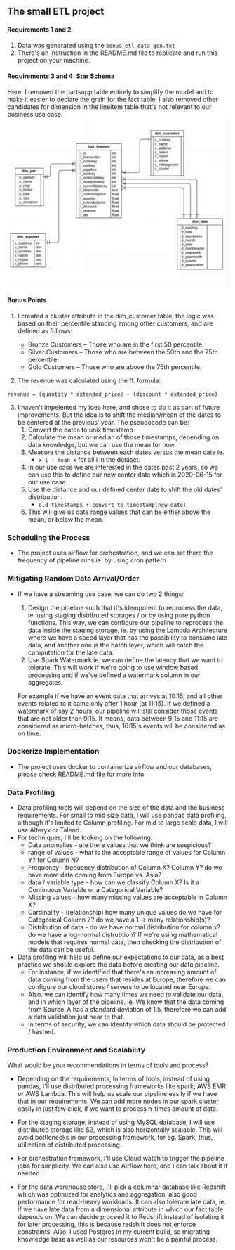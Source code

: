 ## The small ETL project
#### Requirements 1 and 2
1. Data was generated using the `bonus_etl_data_gen.txt`
2. There's an instruction in the README.md file to replicate and run this project on your machine.

#### Requirements 3 and 4: Star Schema
Here, I removed the partsupp table entirely to simplify the model and to make it easier to declare the 
grain for the fact table,
I also removed other candidates for dimension in the lineitem table that's not
relevant to our business use case.
![Login Page](docs/images/dw-star-schema.png)

#### Bonus Points
1. I created a cluster attribute in the dim_customer table,
the logic was based on their percentile standing among other customers,
and are defined as follows:
   * Bronze Customers – Those who are in the first 50 percentile.
   * Silver Customers – Those who are between the 50th and the 75th percentile.
   * Gold Customers – Those who are above the 75th percentile.

2. The revenue was calculated using the ff. formula:
```
revenue = (quantity * extended_price) - (discount * extended_price)
```

3. I haven't impelented my idea here, and chose to do it as part of future improvements.
But the idea is to shift the median/mean of the dates to be centered at the previous' year.
The pseudocode can be:
   1. Convert the dates to unix timestamp
   2. Calculate the mean or median of those timestamps, depending on data knowledge, but we can use the 
      mean for now.
   3. Measure the distance between each dates versus the mean date ie.
        * ```x_i - mean_x``` for all i in the dataset.
   4. In our use case we are interested in the dates 
      past 2 years, so we can use this to define our new center date which is 2020-06-15 for our use case.
   5. Use the distance and our defined center date to shift the old dates' distribution.
        * ```old_timestamps + convert_to_timestamp(new_date)```
   6. This will give us date range values that can be either above the mean, or below the mean.

### Scheduling the Process
* The project uses airflow for orchestration, and we can set there the frequency of
pipeline runs ie. by using cron pattern
  
### Mitigating Random Data Arrival/Order
* If we have a streaming use case, we can do two 2 things:
    1. Design the pipeline such that it's idempotent to reprocess the data, ie.
    using staging distributed storages / or by using pure python functions.
    This way, we can configure our pipeline to reprocess the data inside the staging storage, ie. by using 
       the Lambda Architecture where we have a speed layer that has the possibility to consume
       late data, and another one is the batch layer, which will catch the computation for the late data.
    2. Use Spark Watermark ie. we can define the latency that we want to tolerate.
    This will work if we're going to use window based processing and if we've defined a
       watermark column in our aggregates. 
       
    For example if we have an event data that arrives at 10:15, and all other
    events related to it came only after 1 hour (at 11:15). If we defined a watermark
    of say 2 hours, our pipeline will still consider those events that are not older than
    9:15. It means, data between 9:15 and 11:15 are considered as micro-batches, thus, 10:15's events will 
    be considered as on time.

### Dockerize Implementation
* The project uses docker to containerize airflow and our databases, please check README.md file for more info

### Data Profiling
* Data profiling tools will depend on the size of the data and the business requirements.
For small to mid size data, I will use pandas data profiling, although it's limited to Column profiling.
For mid to large scale data, I will use Alteryx or Talend.
* For techniques, I'll be looking on the following:
    - Data anomalies - are there values that we think are suspicious?
    - range of values - what is the acceptable range of values for Column Y? for Column N?
    - Frequency - frequency distribution of Column X? Column Y? do we have more data coming from Europe vs.
      Asia?
    - data / variable type - how can we classify Column X? Is it a Continuous Variable or a Categorical Variable?
    - Missing values - how many missing values are acceptable in Column X?
    - Cardinality - (relationship) how many unique values do we have for Categorical Column Z?
    do we have a 1 -> many relationship(s)?
    - Distribution of data - do we have normal distribution for column x? do we have a log-normal distrubtion?
      If we're using mathematical models that requires normal data, then checking the distribution of the 
      data can be useful.
* Data profiling will help us define our expectations to our data, as a best practice we should explore the 
  data before creating our data pipeline.
    - For instance, if we identified that there's an increasing amount of data coming
    from the users that resides at Europe, therefore we can configure our cloud stores / servers
    to be located near Europe.
    - Also. we can identify how many times we need to validate our data, and in 
    which layer of the pipeline. ie. We know that the data coming from Source_A
    has a standard deviation of 1.5, therefore we can add a data validation just
    near to that.
    - In terms of security, we can identify which data should be protected / hashed.

### Production Environment and Scalability
  What would be your recommendations in terms of tools and process?
  
  * Depending on the requirements,
  In terms of tools, instead of using pandas, I'll use distributed processing frameworks
  like spark, AWS EMR or AWS Lambda. This will help us scale our pipeline easily if we have that in our requirements.
  We can add more nodes in our spark cluster easily in just few click, if we want to process n-times 
  amount of data.


  * For the staging storage, instead of using MySQL database, I will use distributed storage like S3,
  which is also horizontally scalable. This will avoid bottlenecks in our processing framework, for
  eg. Spark, thus, utilization of distributed processing.
  
  * For orchestration framework, I'll use Cloud watch to trigger the pipeline jobs for simplicity.
   We can also use Airflow here, and I can talk about it if needed.

  * For the data warehouse store, I'll pick a columnar database like Redshift which was
    optimized for analytics and aggregation, also good performance for read-heavy workloads.
    It can also tolerate late data, ie. if we have late data from a dimensional attribute in which our fact 
    table depends on. We can decide proceed it to Redshift instead of isolating it for later processing, this is 
  because redshift does not enforce constraints. Also, I used Postgres in my current build, so migrating
  knowledge base as well as our resources won't be a painful process.
  
  
  
  